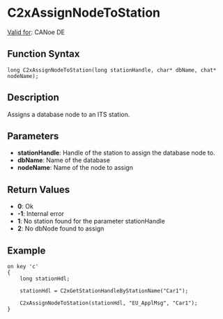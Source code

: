 # C2xAssignNodeToStation

[Valid for](../../../Shared/FeatureAvailability.md): CANoe DE

## Function Syntax

```plaintext
long C2xAssignNodeToStation(long stationHandle, char* dbName, chat* nodeName);
```

## Description

Assigns a database node to an ITS station.

## Parameters

- **stationHandle**: Handle of the station to assign the database node to.
- **dbName**: Name of the database
- **nodeName**: Name of the node to assign

## Return Values

- **0**: Ok
- **-1**: Internal error
- **1**: No station found for the parameter stationHandle
- **2**: No dbNode found to assign

## Example

```plaintext
on key 'c'
{
    long stationHdl;

    stationHdl = C2xGetStationHandleByStationName("Car1");

    C2xAssignNodeToStation(stationHdl, "EU_ApplMsg", "Car1");
}
```
